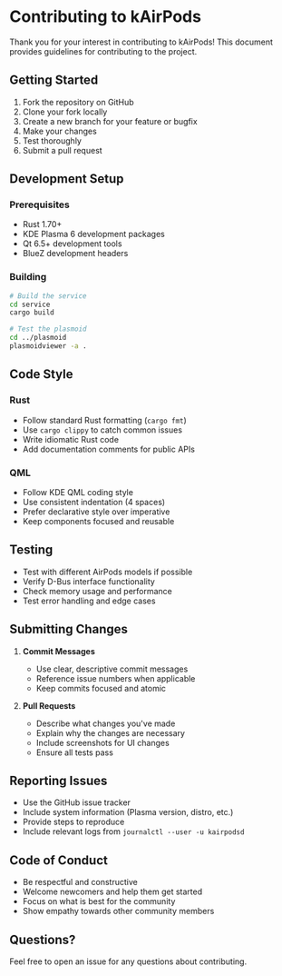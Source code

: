 # Contributing to kAirPods

Thank you for your interest in contributing to kAirPods! This document provides guidelines for contributing to the project.

## Getting Started

1. Fork the repository on GitHub
2. Clone your fork locally
3. Create a new branch for your feature or bugfix
4. Make your changes
5. Test thoroughly
6. Submit a pull request

## Development Setup

### Prerequisites

- Rust 1.70+
- KDE Plasma 6 development packages
- Qt 6.5+ development tools
- BlueZ development headers

### Building

```bash
# Build the service
cd service
cargo build

# Test the plasmoid
cd ../plasmoid
plasmoidviewer -a .
```

## Code Style

### Rust

- Follow standard Rust formatting (`cargo fmt`)
- Use `cargo clippy` to catch common issues
- Write idiomatic Rust code
- Add documentation comments for public APIs

### QML

- Follow KDE QML coding style
- Use consistent indentation (4 spaces)
- Prefer declarative style over imperative
- Keep components focused and reusable

## Testing

- Test with different AirPods models if possible
- Verify D-Bus interface functionality
- Check memory usage and performance
- Test error handling and edge cases

## Submitting Changes

1. **Commit Messages**

   - Use clear, descriptive commit messages
   - Reference issue numbers when applicable
   - Keep commits focused and atomic

2. **Pull Requests**
   - Describe what changes you've made
   - Explain why the changes are necessary
   - Include screenshots for UI changes
   - Ensure all tests pass

## Reporting Issues

- Use the GitHub issue tracker
- Include system information (Plasma version, distro, etc.)
- Provide steps to reproduce
- Include relevant logs from `journalctl --user -u kairpodsd`

## Code of Conduct

- Be respectful and constructive
- Welcome newcomers and help them get started
- Focus on what is best for the community
- Show empathy towards other community members

## Questions?

Feel free to open an issue for any questions about contributing.
